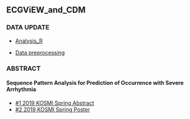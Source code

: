 ## ECGViEW_and_CDM 

### DATA UPDATE

 * [Analysis_R](https://github.com/ABMI/ECGViEW_and_CDM/tree/master/R)
 
 * [Data preprocessing](https://github.com/ABMI/ECGViEW_and_CDM/tree/master/SQL)

### ABSTRACT

#### Sequence Pattern Analysis for Prediction of Occurrence with Severe Arrhythmia
* [#1 2019 KOSMI Spring Abstract](https://github.com/ABMI/Emergency-medicine/blob/master/paper/2019%20Sequence%20Pattern%20Analysis%20for%20Prediction%20of%20Occurrence%20with%20Severe%20Arrhythmia_HWANGJIYOUNG.pdf)
* [#2 2019 KOSMI Spring Poster](https://github.com/ABMI/ECGViEW_and_CDM/blob/master/paper/2019%20Sequence%20Pattern%20Analysis%20for%20Prediction%20of%20Occurrence%20with%20Severe%20Arrhythmia_HWANGJY_poster.pdf)
